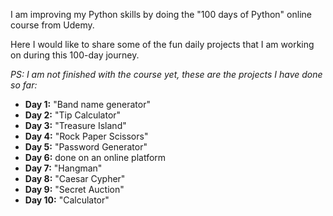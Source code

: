 I am improving my Python skills by doing the "100 days of Python" online course from Udemy. 

Here I would like to share some of the fun daily projects that I am working on during this 100-day journey.

*PS: I am not finished with the course yet, these are the projects I have done so far:*

- **Day 1:** "Band name generator"
- **Day 2:** "Tip Calculator"
- **Day 3:** "Treasure Island"
- **Day 4:** "Rock Paper Scissors"
- **Day 5:** "Password Generator"
- **Day 6:** done on an online platform
- **Day 7:** "Hangman"
- **Day 8:** "Caesar Cypher"
- **Day 9:** "Secret Auction"
- **Day 10:** "Calculator"
